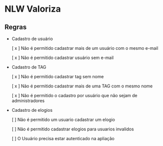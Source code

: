 # NLW Valoriza


## Regras

- Cadastro de usuário

    [ x ] Não é permitido cadastrar mais de um usuário com o mesmo e-mail

    [ x ] Não é permitido cadastrar usuário sem e-mail

- Cadastro de TAG

    [ x ] Não é permitido cadastrar tag sem nome

    [ x ] Não é permitido cadastrar mais de uma TAG com o mesmo nome    

    [ x ] Não é permitido o cadastro por usuário que não sejam de administradores

- Cadastro de elogios

    [ ] Não é permitido um usuario cadastrar um elogio

    [ ] Não é permitido cadastrar elogios para usuarios invalidos

    [ ] O Usuário precisa estar autenticado na apliação 